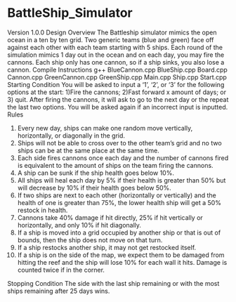 # BattleShip_Simulator
Version 1.0.0
Design Overview
The Battleship simulator mimics the open ocean in a ten by ten grid. Two generic teams (blue and green) face off against each other with each team starting with 5 ships. Each round of the simulation mimics 1 day out in the ocean and on each day, you may fire the cannons. Each ship only has one cannon, so if a ship sinks, you also lose a cannon.
Compile Instructions
g++ BlueCannon.cpp BlueShip.cpp Board.cpp Cannon.cpp GreenCannon.cpp GreenShip.cpp Main.cpp Ship.cpp Start.cpp
Starting Condition
You will be asked to input a ‘1’,  ‘2’, or ‘3’ for the following options at the start: 1)Fire the cannons; 2)Fast forward x amount of days; or 3) quit. After firing the cannons, it will ask to go to the next day or the repeat the last two options. You will be asked again if an incorrect input is inputted. 
Rules
1.	Every new day, ships can make one random move vertically, horizontally, or diagonally in the grid. 
2.	Ships will not be able to cross over to the other team’s grid and no two ships can be at the same place at the same time. 
3.	Each side fires cannons once each day and the number of cannons fired is equivalent to the amount of ships on the team firing the cannons. 
4.	A ship can be sunk if the ship health goes below 10%. 
5.	All ships will heal each day by 5% if their health is greater than 50% but will decrease by 10% if their health goes below 50%. 
6.	If two ships are next to each other (horizontally or vertically) and the health of one is greater than 75%, the lower health ship will get a 50% restock in health. 
7.	Cannons take 40% damage if hit directly, 25% if hit vertically or horizontally, and only 10% if hit diagonally. 
8.	If a ship is moved into a grid occupied by another ship or that is out of bounds, then the ship does not move on that turn. 
9.	 If a ship restocks another ship, it may not get restocked itself. 
10.	If a ship is on the side of the map, we expect them to be damaged from hitting the reef and the ship will lose 10% for each wall it hits. Damage is counted twice if in the corner. 

Stopping Condition
The side with the last ship remaining or with the most ships remaining after 25 days wins. 
